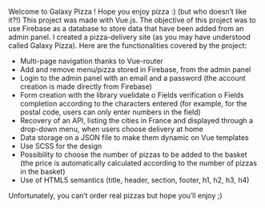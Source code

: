 Welcome to Galaxy Pizza !
Hope you enjoy pizza :) (but who doesn’t like it?!)
This project was made with Vue.js. The objective of this project was to use Firebase as a database to store data that have been added from an admin panel.
I created a pizza-delivery site (as you may have understood called Galaxy Pizza).
Here are the functionalities covered by the project:
  -	Multi-page navigation thanks to Vue-router
  -	Add and remove menu/pizza stored in Firebase, from the admin panel
  -	Login to the admin panel with an email and a password (the account creation is made directly from Firebase)
  -	Form creation with the library vuelidate
      o	Fields verification
      o	Fields completion according to the characters entered (for example, for the postal code, users can only enter numbers in the field)
  -	Recovery of an API, listing the cities in France and displayed through a drop-down menu, when users choose delivery at home
  -	Data storage on a JSON file to make them dynamic on Vue templates
  -	Use SCSS for the design
  -	Possibility to choose the number of pizzas to be added to the basket (the price is automatically calculated according to the number of pizzas in the basket)
  -	Use of HTML5 semantics (title, header, section, footer, h1, h2, h3, h4)
  
Unfortunately, you can’t order real pizzas but hope you’ll enjoy ;)

